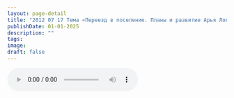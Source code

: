 ```yaml
---
layout: page-detail
title: "2012 07 17 Тема «Переезд в поселение. Планы и развитие Арья Локи»."
publishDate: 01-01-2025
description: ""
tags:
image:
draft: false
---
```


<audio title=" - 2012 07 17 Тема «Переезд в поселение. Планы и развитие Арья Локи»..mp3" src="https://filer-api.advayta.org/v1.0/public/files/72707" controls=""></audio>

  

